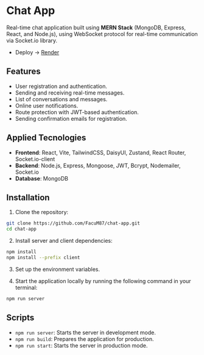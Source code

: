 # Chat App

Real-time chat application built using **MERN Stack** (MongoDB, Express, React, and Node.js), using WebSocket protocol for real-time communication via Socket.io library.

- Deploy -> [Render](https://facu-chat-app.onrender.com)

## Features

- User registration and authentication.
- Sending and receiving real-time messages.
- List of conversations and messages.
- Online user notifications.
- Route protection with JWT-based authentication.
- Sending confirmation emails for registration.

## Applied Tecnologies
- **Frontend**: React, Vite, TailwindCSS, DaisyUI, Zustand, React Router, Socket.io-client
- **Backend**: Node.js, Express, Mongoose, JWT, Bcrypt, Nodemailer, Socket.io
- **Database**: MongoDB

## Installation

1. Clone the repository:

```sh
git clone https://github.com/FacuM87/chat-app.git
cd chat-app
```

2. Install server and client dependencies:
```sh
npm install
npm install --prefix client
```
3. Set up the environment variables.

4. Start the application locally by running the following command in your terminal:
```sh
npm run server
```

## Scripts
- ```npm run server```: Starts the server in development mode.
- ```npm run build```: Prepares the application for production.
- ```npm run start```: Starts the server in production mode.

